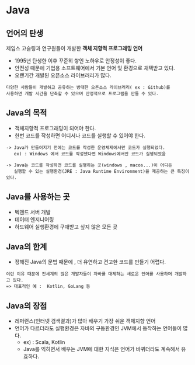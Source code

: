 # Java
## 언어의 탄생
제임스 고슬링과 연구원들이 개발한 **객체 지향적 프로그래밍 언어**
- 1995년 탄생한 이후 꾸준히 쌓인 노하우로 안정성이 좋다.
- 안전성 때문에 기업용 소프트웨어에서 기본 언어 및 환경으로 채택받고 있다.
- 오랜기간 개발된 오픈소스 라이브러리가 많다.
```
다양한 사람들이 개발하고 공유하는 방대한 오픈소스 라이브러리( ex : Github)를 
사용하면 개발 시간을 단축할 수 있으며 안정적으로 프로그램을 만들 수 있다.
```

## Java의 목적
- 객체지향적 프로그래밍이 되어야 한다.
- 한번 코드를 작성하면 어디서나 코드를 실행할 수 있어야 한다.
```
-> Java가 만들어지기 전에는 코드를 작성한 운영체제에서만 코드가 실행되었다.
   ex) : Windows 에서 코드를 작성했다면 Windows에서만 코드가 실행되었음
   
-> Java는 코드를 작성하면 코드를 실행하는 곳(windows , macos...)이 어디든
   실행할 수 있는 실행환경(JRE : Java Runtime Environment)을 제공하는 큰 특징이 있다.
```

## Java를 사용하는 곳
- 벡엔드 서버 개발
- 데이터 엔지니어링 
- 하드웨어 실행환경에 구애받고 싶지 않은 모든 곳

## Java의 한계 
- 정해진 Java의 문법 때문에 , 더 유연하고 견고한 코드를 만들기 어렵다.
```
이런 이유 때문에 전세계의 많은 개발자들이 자바를 대체하는 새로운 언어를 사용하며 개발하고 있다.
=> 대표적인 예 :  Kotlin, GoLang 등 
```

## Java의 장점
- 레퍼런스(인터넷 검색결과)가 많아 배우기 가장 쉬운 객체지향 언어
- 언어가 다르더라도 실행환경은 자바의 구동환경인 JVM에서 동작하는 언어들이 많다.
  - ex) : Scala, Kotlin 
  -  Java를 익히면서 배우는 JVM에 대한 지식은 언어가 바뀌더라도 계속해서 유효하다.